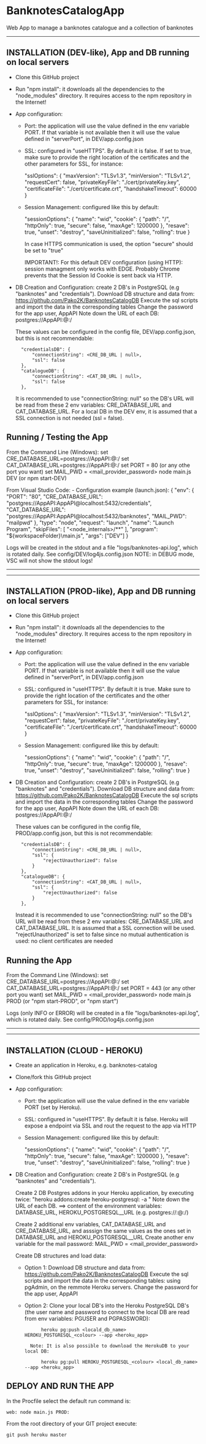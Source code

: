 # BanknotesCatalogApp
Web App to manage a banknotes catalogue and a collection of banknotes


***************************************************************************************************************************************************
INSTALLATION (DEV-like), App and DB running on local servers
-------------------------------------------------------------------
* Clone this GitHub project
* Run "npm install": it downloads all the dependencies to the "node_modules" directory. It requires access to the npm repository in the Internet!
* App configuration:
    - Port: the application will use the value defined in the env variable PORT. If that variable is not available then it will use the value defined in "serverPort", in DEV/app.config.json
    - SSL: configured in "useHTTPS". By default it is false. If set to true, make sure to provide the right location of the certificates and the other parameters for SSL, for instance:   

        "sslOptions": {
            "maxVersion": "TLSv1.3",
            "minVersion": "TLSv1.2",
            "requestCert": false,
            "privateKeyFile": "./cert/privateKey.key",
            "certificateFile": "./cert/certificate.crt",
            "handshakeTimeout": 60000
        }

    - Session Management: configured like this by default:

        "sessionOptions": {
            "name": "wid",
            "cookie": {
                "path": "/",
                "httpOnly": true,
                "secure": false,
                "maxAge": 1200000
            },
            "resave": true,
            "unset": "destroy",
            "saveUninitialized": false,
            "rolling": true
        }

        In case HTTPS communication is used, the option "secure" should be set to "true"

        IMPORTANT!:
        For this default DEV configuration (using HTTP): session managment only works with EDGE. Probably Chrome prevents that the Session Id Cookie is sent back via HTTP.

* DB Creation and Configuration: create 2 DB's in PostgreSQL (e.g "banknotes" and "credentials").
    Download DB structure and data from: https://github.com/Pako2K/BanknotesCatalogDB
    Execute the sql scripts and import the data in the corresponding tables
    Change the password for the app user, AppAPI
    Note down the URL of each DB:
        postgres://AppAPI:<pwd>@<dbhost>:<dbport>/<dbName>
    
    These values can be configured in the config file, DEV/app.config.json, but this is not recommendable: 

        "credentialsDB": {
            "connectionString": <CRE_DB_URL | null>,
            "ssl": false
        },
        "catalogueDB": {
            "connectionString": <CAT_DB_URL | null>,
            "ssl": false
        },
    
    It is recommended to use "connectionString: null" so the DB's URL will be read from these 2 env variables: CRE_DATABASE_URL and CAT_DATABASE_URL. 
    For a local DB in the DEV env, it is assumed that a SSL connection is not needed (ssl = false).


Running / Testing the App
---------------------------
From the Command Line (Windows): 
    set CRE_DATABASE_URL=postgres://AppAPI:<pwd>@<dbhost>:<dbport>/<credentialsDbName>
    set CAT_DATABASE_URL=postgres://AppAPI:<pwd>@<dbhost>:<dbport>/<banknotesDbName>
    set PORT = 80 (or any othe port you want)
    set MAIL_PWD = <mail_provider_password>
    node main.js DEV 
    (or npm start-DEV)

From Visual Studio Code:
    - Configuration example (launch.json):
        {
            "env": {
                "PORT": "80",
                "CRE_DATABASE_URL": "postgres://AppAPI:AppAPI@localhost:5432/credentials",
                "CAT_DATABASE_URL": "postgres://AppAPI:AppAPI@localhost:5432/banknotes",
                 "MAIL_PWD": "mailpwd"
            },
            "type": "node",
            "request": "launch",
            "name": "Launch Program",
            "skipFiles": [
                "<node_internals>/**"
            ],
            "program": "${workspaceFolder}\\main.js",
            "args": ["DEV"]
        }

Logs will be created in the stdout and a file "logs/banknotes-api.log", which is rotated daily. See config/DEV/log4js.config.json
NOTE: in DEBUG mode, VSC will not show the stdout logs!
***************************************************************************************************************************************************



***************************************************************************************************************************************************
INSTALLATION (PROD-like), App and DB running on local servers
-------------------------------------------------------------------
* Clone this GitHub project
* Run "npm install": it downloads all the dependencies to the "node_modules" directory. It requires access to the npm repository in the Internet!
* App configuration:
    - Port: the application will use the value defined in the env variable PORT. If that variable is not available then it will use the value defined in "serverPort", in DEV/app.config.json
    - SSL: configured in "useHTTPS". By default it is true. Make sure to provide the right location of the certificates and the other parameters for SSL, for instance:   

        "sslOptions": {
            "maxVersion": "TLSv1.3",
            "minVersion": "TLSv1.2",
            "requestCert": false,
            "privateKeyFile": "./cert/privateKey.key",
            "certificateFile": "./cert/certificate.crt",
            "handshakeTimeout": 60000
        }

    - Session Management: configured like this by default:

        "sessionOptions": {
            "name": "wid",
            "cookie": {
                "path": "/",
                "httpOnly": true,
                "secure": true,
                "maxAge": 1200000
            },
            "resave": true,
            "unset": "destroy",
            "saveUninitialized": false,
            "rolling": true
        }

* DB Creation and Configuration: create 2 DB's in PostgreSQL (e.g "banknotes" and "credentials").
    Download DB structure and data from: https://github.com/Pako2K/BanknotesCatalogDB
    Execute the sql scripts and import the data in the corresponding tables
    Change the password for the app user, AppAPI
    Note down the URL of each DB:
        postgres://AppAPI:<pwd>@<dbhost>:<dbport>/<dbName>
    
    These values can be configured in the config file, PROD/app.config.json, but this is not recommendable: 

        "credentialsDB": {
            "connectionString": <CRE_DB_URL | null>,
            "ssl": {
                "rejectUnauthorized": false
            }
        },
        "catalogueDB": {
            "connectionString": <CAT_DB_URL | null>,
            "ssl": {
                "rejectUnauthorized": false
            }
        },
    
    Instead it is recommended to use "connectionString: null" so the DB's URL will be read from these 2 env variables: CRE_DATABASE_URL and CAT_DATABASE_URL. 
    It is assumed that a SSL connection will be used. "rejectUnauthorized" is set to false since no mutual authentication is used:  no client certificates are needed 


Running the App
----------------
From the Command Line (Windows): 
    set CRE_DATABASE_URL=postgres://AppAPI:<pwd>@<dbhost>:<dbport>/<credentialsDbName>
    set CAT_DATABASE_URL=postgres://AppAPI:<pwd>@<dbhost>:<dbport>/<banknotesDbName>
    set PORT = 443 (or any other port you want)
    set MAIL_PWD = <mail_provider_password>
    node main.js PROD 
    (or "npm start-PROD", or "npm start")

Logs (only INFO or ERROR) will be created in a file "logs/banknotes-api.log", which is rotated daily. See config/PROD/log4js.config.json
***************************************************************************************************************************************************



***************************************************************************************************************************************************
INSTALLATION (CLOUD - HEROKU)
-------------------------------------------------------------------
* Create an application in Heroku, e.g. banknotes-catalog
* Clone/fork this GitHub project
* App configuration:
    - Port: the application will use the value defined in the env variable PORT (set by Heroku).
    - SSL: configured in "useHTTPS". By default it is false. Heroku will expose a endpoint via SSL and rout the request to the app via HTTP
    - Session Management: configured like this by default:

        "sessionOptions": {
            "name": "wid",
            "cookie": {
                "path": "/",
                "httpOnly": true,
                "secure": false,
                "maxAge": 1200000
            },
            "resave": true,
            "unset": "destroy",
            "saveUninitialized": false,
            "rolling": true
        }

* DB Creation and Configuration: create 2 DB's in PostgreSQL (e.g "banknotes" and "credentials").

    Create 2 DB Postgres addons in your Heroku application, by executing twice:
        "heroku addons:create heroku-postgresql:<plan> -a <app-name>"
    Note down the URL of each DB. 
        ==> content of the environment variables: DATABASE_URL, HEROKU_POSTGRESQL_<colour>_URL (e.g. postgres://<user>:<pwd>@<server>:<port>/<dbName>)

    Create 2 additional env variables, CAT_DATABASE_URL and CRE_DATABASE_URL,  and asssign the same values as the ones set in DATABASE_URL and HEROKU_POSTGRESQL_<colour>_URL
    Create another env variable for the mail password: MAIL_PWD = <mail_provider_password>

    Create DB structures and load data:

    - Option 1: 
            Download DB structure and data from: https://github.com/Pako2K/BanknotesCatalogDB
            Execute the sql scripts and import the data in the corresponding tables: using pgAdmin, on the remmote Heroku servers.
            Change the password for the app user, AppAPI
    - Option 2:
            Clone your local DB's into the Heroku PostgreSQL DB's (the user name and password to connect to the local DB are read from env variables: PGUSER and PGPASSWORD):
                
                heroku pg:push <locald_db_name> HEROKU_POSTGRESQL_<colour> --app <heroku_app>

            Note: It is also possible to download the HerokuDB to your local DB:
        
                heroku pg:pull HEROKU_POSTGRESQL_<colour> <local_db_name> --app <heroku_app>



DEPLOY AND RUN THE APP
-----------------------
In the Procfile select the default run command is: 
    
    web: node main.js PROD:

From the root directory of your GIT project execute: 

    git push heroku master
